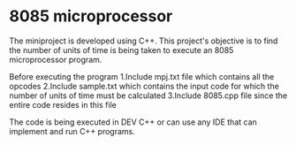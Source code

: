 # 8085 microprocessor
The miniproject is developed using C++. This project's objective is to find the number of units of time is being taken to execute an 8085 microprocessor program.

Before executing the program
1.Include mpj.txt file which contains all the opcodes
2.Include sample.txt which contains the input code for which the number of units of time must be calculated
3.Include 8085.cpp file since the entire code resides in this file

The code is being executed in DEV C++ or can use any IDE that can implement and run C++ programs.
